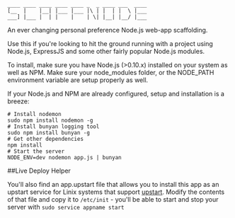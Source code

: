     ____ ____ ____ ____ ____ _  _ ____ ___  ____ 
    [__  |    |__| |___ |___ |\ | |  | |  \ |___ 
    ___] |___ |  | |    |    | \| |__| |__/ |___ 
                                             
An ever changing personal preference Node.js web-app scaffolding.

Use this if you're looking to hit the ground running with a project using Node.js, ExpressJS and some other fairly popular Node.js modules.

To install, make sure you have Node.js (>0.10.x) installed on your system as well as NPM. Make sure your node_modules folder, or the NODE_PATH environment variable are setup properly as well.

If your Node.js and NPM are already configured, setup and installation is a breeze:

    # Install nodemon
    sudo npm install nodemon -g
    # Install bunyan logging tool
    sudo npm install bunyan -g
    # Get other dependencies
    npm install
    # Start the server
    NODE_ENV=dev nodemon app.js | bunyan

##Live Deploy Helper

You'll also find an app.upstart file that allows you to install this app as an upstart service for Linix systems that support [upstart](http://upstart.ubuntu.com/). Modify the contents of that file and copy it to `/etc/init` - you'll be able to start and stop your server with `sudo service appname start`
